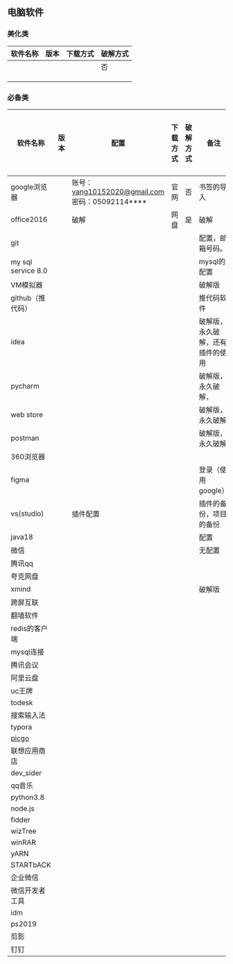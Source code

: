 ## 电脑软件

### 美化类

| 软件名称 | 版本 | 下载方式 | 破解方式 |
| -------- | ---- | -------- | -------- |
|          |      |          | 否       |
|          |      |          |          |
|          |      |          |          |
|          |      |          |          |

### 必备类

| 软件名称               | 版本 | 配置                                                | 下载方式 | 破解方式 | 备注                             | 是否备份完成 |
|--------------------| ---- | --------------------------------------------------- | -------- | -------- | -------------------------------- | ------------ |
| google浏览器          |      | 账号：yang10152020@gmail.com     密码：05092114**** | 官网     | 否       | 书签的导入                       |              |
| office2016         |      | 破解                                                | 网盘     | 是       | 破解                             |              |
| git                |      |                                                     |          |          | 配置，邮箱号码。                 |              |
| my sql service 8.0 |      |                                                     |          |          | mysql的配置                      |              |
| VM模拟器              |      |                                                     |          |          | 破解版                           |              |
| github（推代码）        |      |                                                     |          |          | 推代码软件                       |              |
| idea               |      |                                                     |          |          | 破解版，永久破解，还有插件的使用 |              |
| pycharm            |      |                                                     |          |          | 破解版，永久破解，               |              |
| web store          |      |                                                     |          |          | 破解版，永久破解                 |              |
| postman            |      |                                                     |          |          | 破解版，永久破解                 |              |
| 360浏览器             |      |                                                     |          |          |                                  |              |
| figma              |      |                                                     |          |          | 登录（使用google）               |              |
| vs(studio)         |      | 插件配置                                            |          |          | 插件的备份，项目的备份           |              |
| java18             |      |                                                     |          |          | 配置                             |              |
| 微信                 |      |                                                     |          |          | 无配置                           |              |
| 腾讯qq               |      |                                                     |          |          |                                  |              |
| 夸克网盘               |      |                                                     |          |          |                                  |              |
| xmind              |      |                                                     |          |          | 破解版                           |              |
| 跨屏互联               |      |                                                     |          |          |                                  |              |
| 翻墙软件               |      |                                                     |          |          |                                  |              |
| redis的客户端          |      |                                                     |          |          |                                  |              |
| mysql连接            |      |                                                     |          |          |                                  |              |
| 腾讯会议               |      |                                                     |          |          |                                  |              |
| 阿里云盘               |      |                                                     |          |          |                                  |              |
| uc王牌               |      |                                                     |          |          |                                  |              |
| todesk             |      |                                                     |          |          |                                  |              |
| 搜索输入法              |      |                                                     |          |          |                                  |              |
| typora             |      |                                                     |          |          |                                  |              |
| [picgo](https://webdocs.hycode.top/docs/tools/windows/window_soft/PicGo.md)          |      |                                                     |          |          |                                  |              |
| 联想应用商店             |      |                                                     |          |          |                                  |              |
| dev_sider          |      |                                                     |          |          |                                  |              |
| qq音乐               |      |                                                     |          |          |                                  |              |
| python3.8          |      |                                                     |          |          |                                  |              |
| node.js            |      |                                                     |          |          |                                  |              |
| fidder             |      |                                                     |          |          |                                  |              |
| wizTree            |      |                                                     |          |          |                                  |              |
| winRAR             |      |                                                     |          |          |                                  |              |
| yARN               |      |                                                     |          |          |                                  |              |
| STARTbACK          |      |                                                     |          |          |                                  |              |
| 企业微信               |      |                                                     |          |          |                                  |              |
| 微信开发者工具            |      |                                                     |          |          |                                  |              |
| idm                |      |                                                     |          |          |                                  |              |
| ps2019             |      |                                                     |          |          |                                  |              |
| 剪影                 |      |                                                     |          |          |                                  |              |
| 钉钉                 |      |                                                     |          |          |                                  |              |

### 

## 
